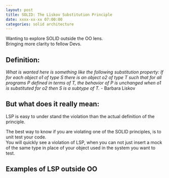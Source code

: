 ```yaml
---
layout: post
title: SOLID: The Liskov Substitution Principle
date: xxxx-xx-xx 07:00:00
categories: solid architecture
---
```


Wanting to explore SOLID outside the OO lens.  
Bringing more clarity to fellow Devs.


## Definition:

*What is wanted here is something like the following substitution property: If for each object o1 of type S there is an object o2 of type T such that for all programs P defined in terms of T, the behavior of P is unchanged when o1 is substituted for o2 then S is a subtype of T.* - Barbara Liskov

## But what does it really mean:

LSP is easy to under stand the violation than the actual definition of the principle.



The best way to know if you are violating one of the SOLID principles, is to unit test your code.  
You will quickly see a violation of LSP, when you can not just insert a mock of the same type in place of your object used in the system you want to test.

## Examples of LSP outside OO
